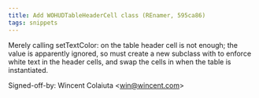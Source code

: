 ```yaml
---
title: Add WOHUDTableHeaderCell class (REnamer, 595ca86)
tags: snippets
---
```


Merely calling setTextColor: on the table header cell is not enough; the value is apparently ignored, so must create a new subclass with to enforce white text in the header cells, and swap the cells in when the table is instantiated.

Signed-off-by: Wincent Colaiuta &lt;win@wincent.com&gt;

